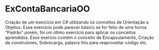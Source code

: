 # ExContaBancariaOO
Criação de um exercício em C# utilizando os conceitos de Orientação a Objetos.
Esse exercício pode parecer básico se for feito de uma forma "Padrão" porém, foi um ótimo exercício para aplicar os conceitos aprendidos.
Esse exerício contém o conceito de Encapsulamento, Criação de construtores, Sobrecarga, palavra this para reaproveitar código etc.
